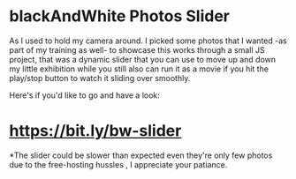 # blackAndWhite Photos Slider

As I used to hold my camera around. I picked some photos that I wanted -as part of my training as well- to showcase this works through a small JS project, that was a dynamic slider that you can use to move up and down my little exhibition while you still also can run it as a movie if you hit the play/stop button to watch it sliding over smoothly.

Here's if you'd like to go and have a look:
# https://bit.ly/bw-slider

*The slider could be slower than expected even they're only few photos due to the free-hosting hussles , I appreciate your patiance.
